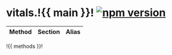 # vitals.!{{ main }}! [![npm version](https://img.shields.io/badge/npm-4.1.2-brightgreen.svg?style=flat)](https://www.npmjs.com/package/node-vitals)

| Method | Section | Alias |
| :----- | :------ | :---- |
!{{ methods }}!


